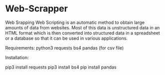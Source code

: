 # Web-Scrapper

Web Srapping 
  Web Scripting is an automatic method to obtain large amounts of data from websites. Most of this data is unstructured data in an HTML format which is then converted into     structured data in a spreadsheet or a database so that it can be used in various applications.
  

Requirements:
  python3
  requests
  bs4
  pandas (for csv file)
 
Installation:

  pip3 install requests
  pip3 install bs4
  pip install pandas
